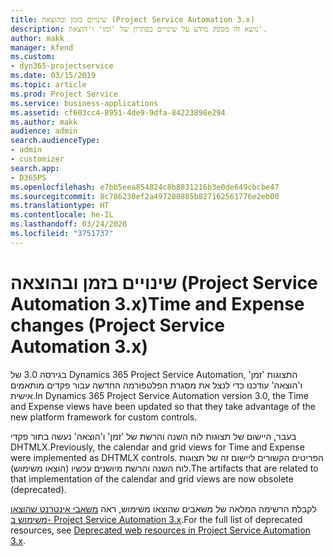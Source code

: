 ```yaml
---
title: שינויים בזמן ובהוצאה (Project Service Automation 3.x)
description: נושא זה מספק מידע על שינויים בפתרון של 'זמן' ו'הוצאה'.
author: makk
manager: kfend
ms.custom:
- dyn365-projectservice
ms.date: 03/15/2019
ms.topic: article
ms.prod: Project Service
ms.service: business-applications
ms.assetid: cf603cc4-8951-4de9-9dfa-84223898e294
ms.author: makk
audience: admin
search.audienceType:
- admin
- customizer
search.app:
- D365PS
ms.openlocfilehash: e7bb5eea854824c8b8831216b3e0de649cbcbe47
ms.sourcegitcommit: 8c786230ef2a497280885b827162561776e2eb00
ms.translationtype: HT
ms.contentlocale: he-IL
ms.lasthandoff: 03/24/2020
ms.locfileid: "3751737"
---
```

# <a name="time-and-expense-changes-project-service-automation-3x"></a><span data-ttu-id="4d1a1-103">שינויים בזמן ובהוצאה (Project Service Automation 3.x)</span><span class="sxs-lookup"><span data-stu-id="4d1a1-103">Time and Expense changes (Project Service Automation 3.x)</span></span>

<span data-ttu-id="4d1a1-104">בגירסה 3.0 של Dynamics 365 Project Service Automation, התצוגות 'זמן' ו'הוצאה' עודכנו כדי לנצל את מסגרת הפלטפורמה החדשה עבור פקדים מותאמים אישית.</span><span class="sxs-lookup"><span data-stu-id="4d1a1-104">In Dynamics 365 Project Service Automation version 3.0, the Time and Expense views have been updated so that they take advantage of the new platform framework for custom controls.</span></span>

<span data-ttu-id="4d1a1-105">בעבר, היישום של תצוגות לוח השנה והרשת של 'זמן' ו'הוצאה' נעשה בתור פקדי DHTMLX.</span><span class="sxs-lookup"><span data-stu-id="4d1a1-105">Previously, the calendar and grid views for Time and Expense were implemented as DHTMLX controls.</span></span> <span data-ttu-id="4d1a1-106">הפריטים הקשורים ליישום זה של תצוגות לוח השנה והרשת מיושנים עכשיו (הוצאו משימוש).</span><span class="sxs-lookup"><span data-stu-id="4d1a1-106">The artifacts that are related to that implementation of the calendar and grid views are now obsolete (deprecated).</span></span>

<span data-ttu-id="4d1a1-107">לקבלת הרשימה המלאה של משאבים שהוצאו משימוש, ראה [משאבי אינטרנט שהוצאו משימוש ב- Project Service Automation 3.x](web-resources-deprecated-v3.x.md).</span><span class="sxs-lookup"><span data-stu-id="4d1a1-107">For the full list of deprecated resources, see [Deprecated web resources in Project Service Automation 3.x](web-resources-deprecated-v3.x.md).</span></span>
